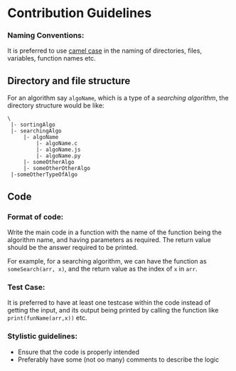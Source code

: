 # Contribution Guidelines

### Naming Conventions:
It is preferred to use [camel case](https://en.wikipedia.org/wiki/Camel_case) in the naming of directories, files, variables, function names etc.


## Directory and file structure

For an algorithm say `algoName`, which is a type of a *searching algorithm*, the directory structure would be like:
```
\
 |- sortingAlgo
 |- searchingAlgo
     |- algoName
         |- algoName.c
         |- algoName.js
         |- algoName.py
     |- someOtherAlgo
     |- someOtherOtherAlgo
 |-someOtherTypeOfAlgo
```

## Code

### Format of code:
Write the main code in a function with the name of the function being the algorithm name, and having parameters as required. The return value should be the answer required to be printed.

For example, for a searching algorithm, we can have the function as `someSearch(arr, x)`, and the return value as the index of `x` in `arr`.

### Test Case:
It is preferred to have at least one testcase within the code instead of getting the input, and its output being printed by calling the function like `print(funName(arr,x))` etc.

### Stylistic guidelines:
- Ensure that the code is properly intended
- Preferably have some (not oo many) comments to describe the logic
